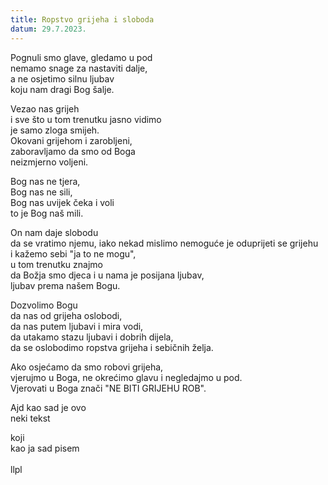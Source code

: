 ```yaml
---
title: Ropstvo grijeha i sloboda
datum: 29.7.2023.
---
```

Pognuli smo glave, gledamo u pod\
nemamo snage za nastaviti dalje,\
a ne osjetimo silnu ljubav\
koju nam dragi Bog šalje.

Vezao nas grijeh\
i sve što u tom trenutku jasno vidimo\
je samo zloga smijeh.\
Okovani grijehom i zarobljeni,\
zaboravljamo da smo od Boga\
neizmjerno voljeni.

Bog nas ne tjera,\
Bog nas ne sili,\
Bog nas uvijek čeka i voli\
to je Bog naš mili.

On nam daje slobodu\
da se vratimo njemu, iako nekad mislimo nemoguće je oduprijeti se grijehu\
i kažemo sebi "ja to ne mogu",\
u tom trenutku znajmo\
da Božja smo djeca i u nama je posijana ljubav,\
ljubav prema našem Bogu.

Dozvolimo Bogu\
da nas od grijeha oslobodi,\
da nas putem ljubavi i mira vodi,\
da utakamo stazu ljubavi i dobrih dijela,\
da se oslobodimo ropstva grijeha i sebičnih želja.

Ako osjećamo da smo robovi grijeha,\
vjerujmo u Boga, ne okrećimo glavu i negledajmo u pod.\
Vjerovati u Boga znači "NE BITI GRIJEHU ROB".





A﻿jd kao sad je ovo\
n﻿eki tekst

k﻿oji\
k﻿ao ja sad pisem\
\
l﻿lpl